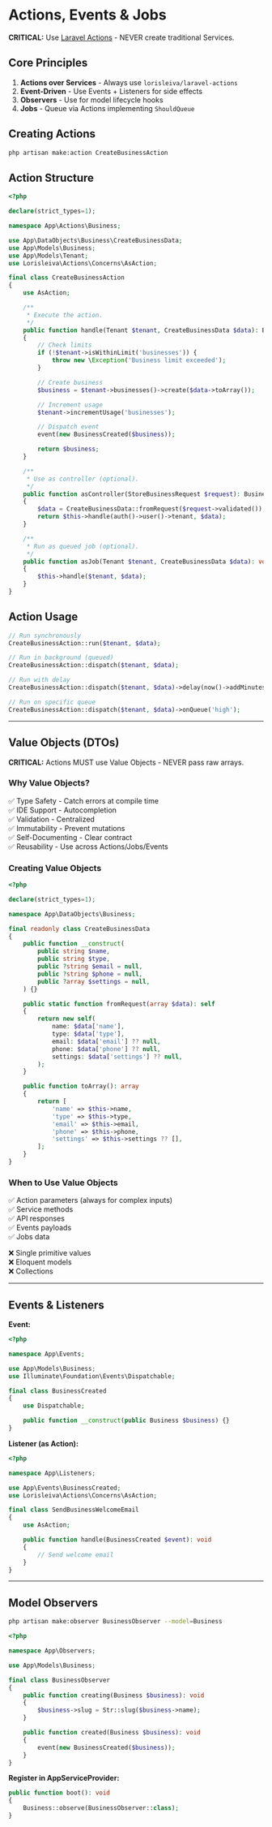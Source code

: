# Actions, Events & Jobs

**CRITICAL:** Use [Laravel Actions](https://laravelactions.com/) - NEVER create traditional Services.

## Core Principles

1. **Actions over Services** - Always use `lorisleiva/laravel-actions`
2. **Event-Driven** - Use Events + Listeners for side effects
3. **Observers** - Use for model lifecycle hooks
4. **Jobs** - Queue via Actions implementing `ShouldQueue`

## Creating Actions

```bash
php artisan make:action CreateBusinessAction
```

## Action Structure

```php
<?php

declare(strict_types=1);

namespace App\Actions\Business;

use App\DataObjects\Business\CreateBusinessData;
use App\Models\Business;
use App\Models\Tenant;
use Lorisleiva\Actions\Concerns\AsAction;

final class CreateBusinessAction
{
    use AsAction;

    /**
     * Execute the action.
     */
    public function handle(Tenant $tenant, CreateBusinessData $data): Business
    {
        // Check limits
        if (!$tenant->isWithinLimit('businesses')) {
            throw new \Exception('Business limit exceeded');
        }

        // Create business
        $business = $tenant->businesses()->create($data->toArray());

        // Increment usage
        $tenant->incrementUsage('businesses');

        // Dispatch event
        event(new BusinessCreated($business));

        return $business;
    }

    /**
     * Use as controller (optional).
     */
    public function asController(StoreBusinessRequest $request): Business
    {
        $data = CreateBusinessData::fromRequest($request->validated());
        return $this->handle(auth()->user()->tenant, $data);
    }

    /**
     * Run as queued job (optional).
     */
    public function asJob(Tenant $tenant, CreateBusinessData $data): void
    {
        $this->handle($tenant, $data);
    }
}
```

## Action Usage

```php
// Run synchronously
CreateBusinessAction::run($tenant, $data);

// Run in background (queued)
CreateBusinessAction::dispatch($tenant, $data);

// Run with delay
CreateBusinessAction::dispatch($tenant, $data)->delay(now()->addMinutes(5));

// Run on specific queue
CreateBusinessAction::dispatch($tenant, $data)->onQueue('high');
```

---

## Value Objects (DTOs)

**CRITICAL:** Actions MUST use Value Objects - NEVER pass raw arrays.

### Why Value Objects?

✅ Type Safety - Catch errors at compile time \
✅ IDE Support - Autocompletion \
✅ Validation - Centralized \
✅ Immutability - Prevent mutations \
✅ Self-Documenting - Clear contract \
✅ Reusability - Use across Actions/Jobs/Events

### Creating Value Objects

```php
<?php

declare(strict_types=1);

namespace App\DataObjects\Business;

final readonly class CreateBusinessData
{
    public function __construct(
        public string $name,
        public string $type,
        public ?string $email = null,
        public ?string $phone = null,
        public ?array $settings = null,
    ) {}

    public static function fromRequest(array $data): self
    {
        return new self(
            name: $data['name'],
            type: $data['type'],
            email: $data['email'] ?? null,
            phone: $data['phone'] ?? null,
            settings: $data['settings'] ?? null,
        );
    }

    public function toArray(): array
    {
        return [
            'name' => $this->name,
            'type' => $this->type,
            'email' => $this->email,
            'phone' => $this->phone,
            'settings' => $this->settings ?? [],
        ];
    }
}
```

### When to Use Value Objects

✅ Action parameters (always for complex inputs) \
✅ Service methods \
✅ API responses \
✅ Events payloads \
✅ Jobs data

❌ Single primitive values \
❌ Eloquent models \
❌ Collections

---

## Events & Listeners

**Event:**

```php
<?php

namespace App\Events;

use App\Models\Business;
use Illuminate\Foundation\Events\Dispatchable;

final class BusinessCreated
{
    use Dispatchable;

    public function __construct(public Business $business) {}
}
```

**Listener (as Action):**

```php
<?php

namespace App\Listeners;

use App\Events\BusinessCreated;
use Lorisleiva\Actions\Concerns\AsAction;

final class SendBusinessWelcomeEmail
{
    use AsAction;

    public function handle(BusinessCreated $event): void
    {
        // Send welcome email
    }
}
```

---

## Model Observers

```bash
php artisan make:observer BusinessObserver --model=Business
```

```php
<?php

namespace App\Observers;

use App\Models\Business;

final class BusinessObserver
{
    public function creating(Business $business): void
    {
        $business->slug = Str::slug($business->name);
    }

    public function created(Business $business): void
    {
        event(new BusinessCreated($business));
    }
}
```

**Register in AppServiceProvider:**

```php
public function boot(): void
{
    Business::observe(BusinessObserver::class);
}
```
